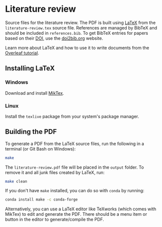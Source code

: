 # Literature review

Source files for the literature review. The PDF is built using
[LaTeX](https://en.wikipedia.org/wiki/LaTeX) from the `literature-review.tex`
source file. References are managed by BibTeX and should be included in
`references.bib`. To get BibTeX entries for papers based on their
[DOI](https://en.wikipedia.org/wiki/Digital_object_identifier), use the
[doi2bib.org](https://www.doi2bib.org/) website.

Learn more about LaTeX and how to use it to write documents from the [Overleaf
tutorial](https://www.overleaf.com/learn/latex/Main_Page).

## Installing LaTeX

### Windows

Download and install [MikTex](https://miktex.org/).

### Linux

Install the `texlive` package from your system's package manager.

## Building the PDF

To generate a PDF from the LaTeX source files, run the following in a terminal
(or Git Bash on Windows):

```bash
make
```

The `literature-review.pdf` file will be placed in the `output` folder. To
remove it and all junk files created by LaTeX, run:

```bash
make clean
```

If you don't have `make` installed, you can do so with `conda` by running:

```bash
conda install make -c conda-forge
```

Alternatively, you can use a LaTeX editor like TeXworks (which comes with
MikTex) to edit and generate the PDF. There should be a menu item or button in
the editor to generate/compile the PDF.
